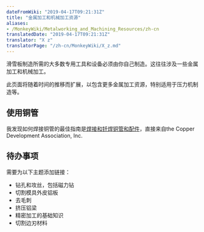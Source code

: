 ```yaml
---
dateFromWiki: "2019-04-17T09:21:31Z"
title: "金属加工和机械加工资源"
aliases:
- /MonkeyWiki/Metalworking_and_Machining_Resources/zh-cn
translatedDate: "2019-04-17T09:21:31Z"
translator: "X z"
translatorPage: "/zh-cn/MonkeyWiki/X_z.md"
---
```

滑雪板制造所需的大多数专用工具和设备必须由你自己制造。这往往涉及一些金属加工和机械加工。 

此页面将随着时间的推移而扩展，以包含更多金属加工资源，特别适用于压力机制造等。


## 使用铜管

我发现如何焊接铜管的最佳指南是[焊接和钎焊铜管和配件](http://www.copper.org/publications/pub_list/pdf/soldering_brazing_ads.pdf)，直接来自the Copper Development Association, Inc. 


## 待办事项

需要为以下主题添加链接： 

- 钻孔和攻丝，包括磁力钻
- 切割模具外皮铝板
- 去毛刺
- 挤压铝梁
- 精密加工的基础知识
- 切割边刃材料




